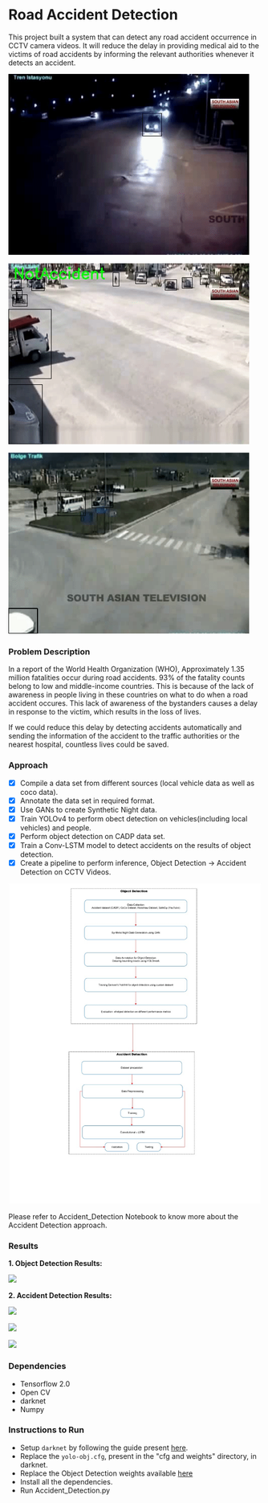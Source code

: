 # Road Accident Detection

This project built a system that can detect any road accident occurrence in CCTV camera videos. 
It will reduce the delay in providing medical aid to the victims of
road accidents by informing the relevant authorities whenever it detects an accident.

![](out1.gif)

![](out2.gif)

![](out3.gif)

### Problem Description

In a report of the World Health Organization (WHO), Approximately 1.35 million fatalities
occur during road accidents. 93% of the fatality counts belong to low and middle-income
countries. This is because of the lack of awareness in people living in these countries on what to
do when a road accident occures. This lack of awareness of the bystanders causes a delay in response to the victim,
which results in the loss of lives. 

If we could reduce this delay by detecting accidents automatically and sending the information 
of the accident to the traffic authorities or the nearest hospital, countless lives could be saved.


### Approach

- [x] Compile a data set from different sources (local vehicle data as well as coco data).
- [x] Annotate the data set in required format.
- [x] Use GANs to create Synthetic Night data.
- [x] Train YOLOv4 to perform obect detection on vehicles(including local vehicles) and people.
- [x] Perform object detection on CADP data set.
- [x] Train a Conv-LSTM model to detect accidents on the results of object detection.
- [x] Create a pipeline to perform inference, Object Detection -> Accident Detection on CCTV Videos.

![](Approach_chart.jpeg)

Please refer to Accident_Detection Notebook to know more about the Accident Detection approach.

### Results

**1. Object Detection Results:**

![](Obj_det_map.jpeg)

**2. Accident Detection Results:**

![](confusion_matrix.jpg)

![](epoch_accuracy.svg)

![](epoch_loss.svg)

### Dependencies
- Tensorflow 2.0
- Open CV
- darknet
- Numpy

### Instructions to Run

- Setup `darknet` by following the guide present [here](https://github.com/AlexeyAB/darknet).
- Replace the `yolo-obj.cfg`, present in the "cfg and weights" directory, in darknet.
- Replace the Object Detection weights available [here](https://drive.google.com/file/d/1hfFnNRzGct3yfDR8CaFnJS6i7N-KCedh/view?usp=sharing)
- Install all the dependencies.
- Run Accident_Detection.py

